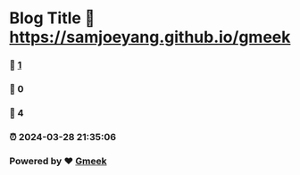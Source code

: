 # Blog Title :link: https://samjoeyang.github.io/gmeek 
### :page_facing_up: [1](https://samjoeyang.github.io/gmeek/tag.html) 
### :speech_balloon: 0 
### :hibiscus: 4 
### :alarm_clock: 2024-03-28 21:35:06 
### Powered by :heart: [Gmeek](https://github.com/Meekdai/Gmeek)
